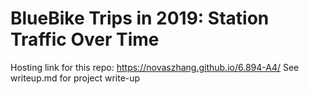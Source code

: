 # BlueBike Trips in 2019: Station Traffic Over Time

Hosting link for this repo: https://novaszhang.github.io/6.894-A4/
See writeup.md for project write-up
